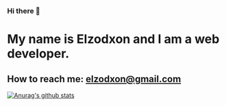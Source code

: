 ### Hi there 👋

# My name is Elzodxon and I am a web developer. 
## How to reach me: elzodxon@gmail.com

<!--
**elzodxon/elzodxon** is a ✨ _special_ ✨ repository because its `README.md` (this file) appears on your GitHub profile.

Here are some ideas to get you started:

- 🔭 I’m currently working on ...
- 🌱 I’m currently learning ...
- 👯 I’m looking to collaborate on ...
- 🤔 I’m looking for help with ...
- 💬 Ask me about ...
- 📫 How to reach me: ...
- 😄 Pronouns: ...
- ⚡ Fun fact: ...
-->

[![Anurag's github stats](https://github-readme-stats.vercel.app/api?username=elzodxon)](https://github.com/elzodxon/github-readme-stats)
